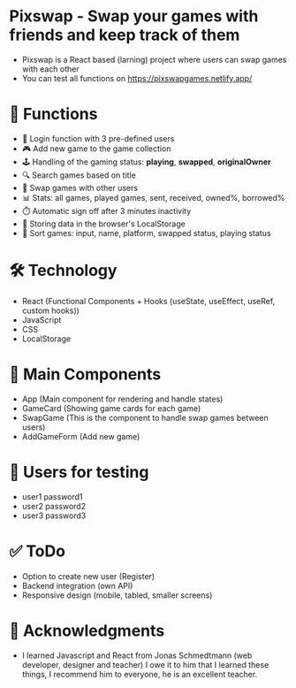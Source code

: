 # Pixswap - Swap your games with friends and keep track of them

- Pixswap is a React based (larning) project where users can swap games with each other
- You can test all functions on https://pixswapgames.netlify.app/

# 🚀 Functions

- 👤 Login function with 3 pre-defined users
- 🎮 Add new game to the game collection
- 🕹️ Handling of the gaming status: **playing**, **swapped**, **originalOwner**
- 🔍 Search games based on title
- 🔄 Swap games with other users
- 📊 Stats: all games, played games, sent, received, owned%, borrowed%
- ⏱️ Automatic sign off after 3 minutes inactivity
- 📁 Storing data in the browser's LocalStorage
- 🔽 Sort games: input, name, platform, swapped status, playing status

# 🛠️ Technology

- React (Functional Components + Hooks (useState, useEffect, useRef, custom hooks))
- JavaScript
- CSS
- LocalStorage

# 🧩 Main Components

- App (Main component for rendering and handle states)
- GameCard (Showing game cards for each game)
- SwapGame (This is the component to handle swap games between users)
- AddGameForm (Add new game)

# 👥 Users for testing

- user1 password1
- user2 password2
- user3 password3

# ✅ ToDo

- Option to create new user (Register)
- Backend integration (own API)
- Responsive design (mobile, tabled, smaller screens)

# 🙌 Acknowledgments

- I learned Javascript and React from Jonas Schmedtmann (web developer, designer and teacher) I owe it to him that I learned these things, I recommend him to everyone, he is an excellent teacher.
